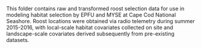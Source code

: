 This folder contains raw and transformed roost selection data for use in modeling habitat selection by EPFU and MYSE at Cape Cod National Seashore. Roost locations were obtained via radio telemetry during summer 2015-2016, with local-scale habitat covariates collected on site and landscape-scale covariates derived subsequently from pre-existing datasets.
